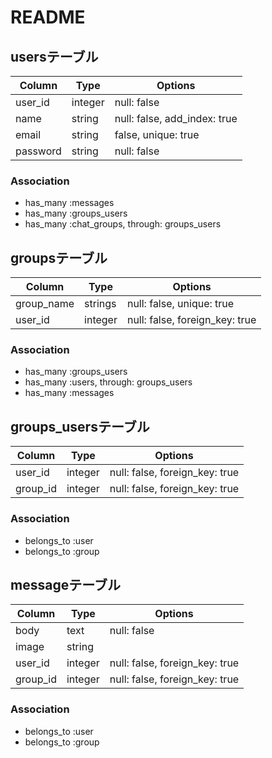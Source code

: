 # README

## usersテーブル

|Column|Type|Options|
|------|----|-------|
|user_id|integer|null: false|
|name|string|null: false, add_index: true|
|email|string|false, unique: true|
|password|string|null: false|
### Association
- has_many :messages
- has_many :groups_users
- has_many :chat_groups, through: groups_users

## groupsテーブル
|Column|Type|Options|
|------|----|-------|
|group_name|strings|null: false, unique: true|
|user_id|integer|null: false, foreign_key: true|
### Association
- has_many :groups_users
- has_many :users, through: groups_users
- has_many :messages


## groups_usersテーブル
|Column|Type|Options|
|------|----|-------|
|user_id|integer|null: false, foreign_key: true|
|group_id|integer|null: false, foreign_key: true|
### Association
- belongs_to :user
- belongs_to :group

## messageテーブル
|Column|Type|Options|
|------|----|-------|
|body|text|null: false|
|image|string||
|user_id|integer|null: false, foreign_key: true|
|group_id|integer|null: false, foreign_key: true|
### Association
- belongs_to :user
- belongs_to :group